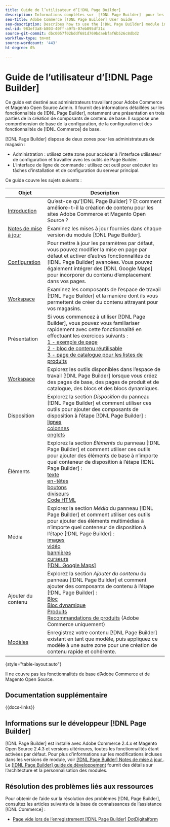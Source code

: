 ```yaml
---
title: Guide de l’utilisateur d’[!DNL Page Builder]
description: Informations complètes sur  [!DNL Page Builder]  pour les administrateurs Adobe Commerce et Magento Open Source.
seo-title: Adobe Commerce [!DNL Page Builder] User Guide
seo-description: Describes how to use the [!DNL Page Builder] module in Adobe Commerce or Magento Open Source.
exl-id: 983ef3a8-b803-40ff-a9f5-07eb895df31c
source-git-commit: dbc0057f02bddf681d769bdaebfaf6b526c8dbd2
workflow-type: tm+mt
source-wordcount: '443'
ht-degree: 0%

---
```


# Guide de l’utilisateur d’[!DNL Page Builder]

Ce guide est destiné aux administrateurs travaillant pour Adobe Commerce et Magento Open Source Admin. Il fournit des informations détaillées sur les fonctionnalités de [!DNL Page Builder], notamment une présentation en trois parties de la création de composants de contenu de base. Il suppose une compréhension de base de la configuration, de la configuration et des fonctionnalités de [!DNL Commerce] de base.

[!DNL Page Builder] dispose de deux zones pour les administrateurs de magasin :

- Administration : utilisez cette zone pour accéder à l’interface utilisateur de configuration et travailler avec les outils de Page Builder.
- L’interface de ligne de commande : utilisez cet outil pour exécuter les tâches d’installation et de configuration du serveur principal.

Ce guide couvre les sujets suivants :

| Objet | Description |
| ------- | ----------- |
| [Introduction](introduction.md) | Qu’est-ce qu’[!DNL Page Builder] ? Et comment améliore-t-il la création de contenu pour les sites Adobe Commerce et Magento Open Source ? |
| [Notes de mise à jour](release-notes.md) | Examinez les mises à jour fournies dans chaque version du module [!DNL Page Builder]. |
| [Configuration](setup.md) | Pour mettre à jour les paramètres par défaut, vous pouvez modifier la mise en page par défaut et activer d’autres fonctionnalités de [!DNL Page Builder] avancées. Vous pouvez également intégrer des [!DNL Google Maps] pour incorporer du contenu d’emplacement dans vos pages. |
| [Workspace](workspace.md) | Examinez les composants de l’espace de travail [!DNL Page Builder] et la manière dont ils vous permettent de créer du contenu attrayant pour vos magasins. |
| Présentation | Si vous commencez à utiliser [!DNL Page Builder], vous pouvez vous familiariser rapidement avec cette fonctionnalité en effectuant les exercices suivants : <br>[1 - exemple de page](1-simple-page.md)<br>[2 - bloc de contenu réutilisable](2-blocks.md)<br>[3 - page de catalogue pour les listes de produits](3-catalog-content.md) |
| [Workspace](workspace.md) | Explorez les outils disponibles dans l’espace de travail [!DNL Page Builder] lorsque vous créez des pages de base, des pages de produit et de catalogue, des blocs et des blocs dynamiques. |
| Disposition | Explorez la section _Disposition_ du panneau [!DNL Page Builder] et comment utiliser ces outils pour ajouter des composants de disposition à l’étape [!DNL Page Builder] : <br>[lignes](row.md)<br>[colonnes](column.md)<br>[onglets](tabs.md) |
| Éléments | Explorez la section _Éléments_ du panneau [!DNL Page Builder] et comment utiliser ces outils pour ajouter des éléments de base à n’importe quel conteneur de disposition à l’étape [!DNL Page Builder] : <br>[texte](text.md)<br>[en-têtes](heading.md)<br>[boutons](buttons.md)<br>[diviseurs](divider.md)<br>[Code HTML](html-code.md) |
| Média | Explorez la section _Média_ du panneau [!DNL Page Builder] et comment utiliser ces outils pour ajouter des éléments multimédias à n’importe quel conteneur de disposition à l’étape [!DNL Page Builder] : <br>[images](image.md)<br>[vidéo](video.md)<br>[bannières](banner.md)<br>[curseurs](slider.md)<br>[[!DNL Google Maps]](map.md) |
| Ajouter du contenu | Explorez la section _Ajouter du contenu_ du panneau [!DNL Page Builder] et comment ajouter des composants de contenu à l’étape [!DNL Page Builder] : <br>[Bloc](block.md)<br>[Bloc dynamique](dynamic-block.md)<br>[Produits](products.md)<br>[Recommandations de produits](recommendations.md) (Adobe Commerce uniquement) |
| [Modèles](templates.md) | Enregistrez votre contenu [!DNL Page Builder] existant en tant que modèle, puis appliquez ce modèle à une autre zone pour une création de contenu rapide et cohérente. |

{style="table-layout:auto"}

Il ne couvre pas les fonctionnalités de base d’Adobe Commerce et de Magento Open Source.

## Documentation supplémentaire

{{docs-links}}

## Informations sur le développeur [!DNL Page Builder]

[!DNL Page Builder] est installé avec Adobe Commerce 2.4.x et Magento Open Source 2.4.3 et versions ultérieures, toutes les fonctionnalités étant activées par défaut. Pour plus d’informations sur les modifications incluses dans les versions de module, voir [[!DNL Page Builder]  Notes de mise à jour &#x200B;](release-notes.md). Le [[!DNL Page Builder] guide de développement](https://developer.adobe.com/commerce/frontend-core/page-builder/) fournit des détails sur l’architecture et la personnalisation des modules.

## Résolution des problèmes liés aux ressources

Pour obtenir de l’aide sur la résolution des problèmes [!DNL Page Builder], consultez les articles suivants de la base de connaissances de l’assistance [!DNL Commerce] :

- [Page vide lors de l’enregistrement  [!DNL Page Builder]  DotDigitalform](https://experienceleague.adobe.com/docs/commerce-knowledge-base/kb/troubleshooting/miscellaneous/magento-2.4.1-empty-page-when-dotdigital-page-builder-form-saved.html?lang=fr)
